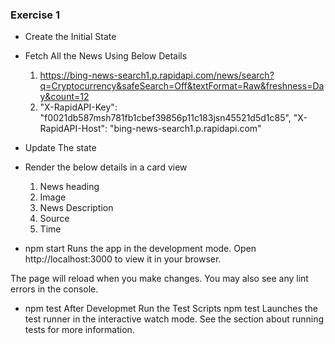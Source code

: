 ### Exercise 1 

 -   Create the Initial State 

 -   Fetch All the News Using Below Details
       1. https://bing-news-search1.p.rapidapi.com/news/search?q=Cryptocurrency&safeSearch=Off&textFormat=Raw&freshness=Day&count=12
	   2. "X-RapidAPI-Key": "f0021db587msh781fb1cbef39856p11c183jsn45521d5d1c85",
		  "X-RapidAPI-Host": "bing-news-search1.p.rapidapi.com"
 -    Update The state

 -    Render the below details in a card view 
       1.  News heading
	   2.  Image
	   3.  News Description
	   4.  Source
	   5.  Time
       
       
       

-   npm start
Runs the app in the development mode.
Open http://localhost:3000 to view it in your browser.

The page will reload when you make changes.
You may also see any lint errors in the console.




-   npm test
After Developmet Run the Test Scripts  npm test
Launches the test runner in the interactive watch mode.
See the section about running tests for more information.
